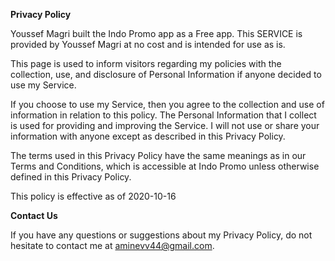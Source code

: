 **Privacy Policy**

Youssef Magri built the Indo Promo app as a Free app. This SERVICE is provided by Youssef Magri at no cost and is intended for use as is.

This page is used to inform visitors regarding my policies with the collection, use, and disclosure of Personal Information if anyone decided to use my Service.

If you choose to use my Service, then you agree to the collection and use of information in relation to this policy. The Personal Information that I collect is used for providing and improving the Service. I will not use or share your information with anyone except as described in this Privacy Policy.

The terms used in this Privacy Policy have the same meanings as in our Terms and Conditions, which is accessible at Indo Promo unless otherwise defined in this Privacy Policy.



This policy is effective as of 2020-10-16

**Contact Us**

If you have any questions or suggestions about my Privacy Policy, do not hesitate to contact me at aminevv44@gmail.com.

